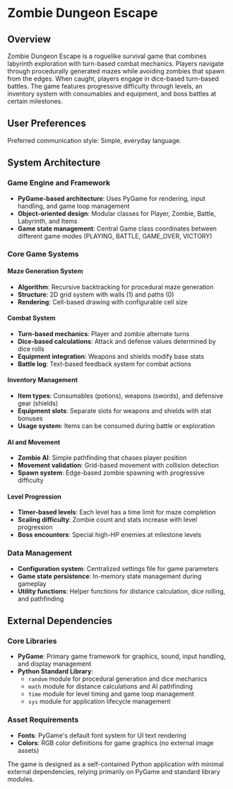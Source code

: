 # Zombie Dungeon Escape

## Overview

Zombie Dungeon Escape is a roguelike survival game that combines labyrinth exploration with turn-based combat mechanics. Players navigate through procedurally generated mazes while avoiding zombies that spawn from the edges. When caught, players engage in dice-based turn-based battles. The game features progressive difficulty through levels, an inventory system with consumables and equipment, and boss battles at certain milestones.

## User Preferences

Preferred communication style: Simple, everyday language.

## System Architecture

### Game Engine and Framework
- **PyGame-based architecture**: Uses PyGame for rendering, input handling, and game loop management
- **Object-oriented design**: Modular classes for Player, Zombie, Battle, Labyrinth, and Items
- **Game state management**: Central Game class coordinates between different game modes (PLAYING, BATTLE, GAME_OVER, VICTORY)

### Core Game Systems

#### Maze Generation System
- **Algorithm**: Recursive backtracking for procedural maze generation
- **Structure**: 2D grid system with walls (1) and paths (0)
- **Rendering**: Cell-based drawing with configurable cell size

#### Combat System
- **Turn-based mechanics**: Player and zombie alternate turns
- **Dice-based calculations**: Attack and defense values determined by dice rolls
- **Equipment integration**: Weapons and shields modify base stats
- **Battle log**: Text-based feedback system for combat actions

#### Inventory Management
- **Item types**: Consumables (potions), weapons (swords), and defensive gear (shields)
- **Equipment slots**: Separate slots for weapons and shields with stat bonuses
- **Usage system**: Items can be consumed during battle or exploration

#### AI and Movement
- **Zombie AI**: Simple pathfinding that chases player position
- **Movement validation**: Grid-based movement with collision detection
- **Spawn system**: Edge-based zombie spawning with progressive difficulty

#### Level Progression
- **Timer-based levels**: Each level has a time limit for maze completion
- **Scaling difficulty**: Zombie count and stats increase with level progression
- **Boss encounters**: Special high-HP enemies at milestone levels

### Data Management
- **Configuration system**: Centralized settings file for game parameters
- **Game state persistence**: In-memory state management during gameplay
- **Utility functions**: Helper functions for distance calculation, dice rolling, and pathfinding

## External Dependencies

### Core Libraries
- **PyGame**: Primary game framework for graphics, sound, input handling, and display management
- **Python Standard Library**: 
  - `random` module for procedural generation and dice mechanics
  - `math` module for distance calculations and AI pathfinding
  - `time` module for level timing and game loop management
  - `sys` module for application lifecycle management

### Asset Requirements
- **Fonts**: PyGame's default font system for UI text rendering
- **Colors**: RGB color definitions for game graphics (no external image assets)

The game is designed as a self-contained Python application with minimal external dependencies, relying primarily on PyGame and standard library modules.